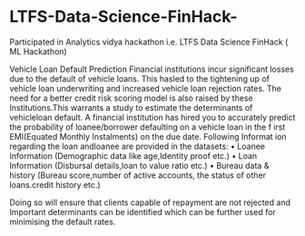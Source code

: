 # LTFS-Data-Science-FinHack-
Participated in Analytics vidya hackathon i.e. LTFS Data Science FinHack ( ML Hackathon)

Vehicle Loan Default Prediction
Financial institutions incur significant losses due to the default of vehicle loans. This hasled to the tightening up of vehicle
loan underwriting and increased vehicle loan rejection rates. The need for a better credit risk scoring model is also raised by these 
Institutions.This warrants a study to estimate the determinants of vehicleloan default. A financial institution has  hired you to
accurately predict the probability of loanee/borrower defaulting on a vehicle loan in the f irst EMI(Equated Monthly Instalments)
on the due date. Following Informat ion regarding the loan andloanee are provided in the datasets:
•	Loanee Information (Demographic data like age,Identity proof etc.)
•	Loan Information (Disbursal details,loan to value ratio etc.)
•	Bureau data & history (Bureau score,number of active accounts, the status of other loans.credit history etc.)

Doing so will ensure that clients capable of repayment are not rejected and Important determinants can be identified which can be 
further used for minimising the default rates.
